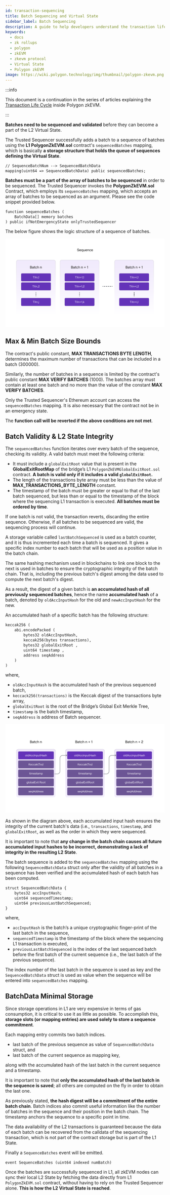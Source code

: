 ```yaml
---
id: transaction-sequencing
title: Batch Sequencing and Virtual State
sidebar_label: Batch Sequencing
description: A guide to help developers understand the transaction life cycle in zkEVM.
keywords:
  - docs
  - zk rollups
  - polygon
  - zkEVM
  - zkevm protocol
  - Virtual State
  - Polygon zkEVM
image: https://wiki.polygon.technology/img/thumbnail/polygon-zkevm.png
---
```


:::info

This document is a continuation in the series of articles explaining the [<ins>Transaction Life Cycle</ins>](l2-transaction-cycle-intro.md) inside Polygon zkEVM.

:::

**Batches need to be sequenced and validated** before they can become a part of the L2 Virtual State.

The Trusted Sequencer successfully adds a batch to a sequence of batches using the **L1 PolygonZkEVM.sol** contract's `sequencedBatches` mapping, which is basically **a storage structure that holds the queue of sequences defining the Virtual State**.

```
// SequenceBatchNum --> SequencedBatchData
mapping(uint64 => SequencedBatchData) public sequencedBatches;
```

**Batches must be a part of the array of batches to be sequenced** in order to be sequenced. The Trusted Sequencer invokes the **PolygonZkEVM.sol** Contract, which employs its `sequenceBatches` mapping, which accepts an array of batches to be sequenced as an argument. Please see the code snippet provided below.

```
function sequenceBatches ( 
	BatchData[] memory batches
) public ifNotEmergencyState onlyTrustedSequencer
```

The below figure shows the logic structure of a sequence of batches.

![An outline of sequenced batches](figures/03l2-sequencing-batches.png)

## Max & Min Batch Size Bounds

The contract's public constant, **MAX TRANSACTIONS BYTE LENGTH**, determines the maximum number of transactions that can be included in a batch (300000).

Similarly, the number of batches in a sequence is limited by the contract's public constant **MAX VERIFY BATCHES** (1000). The batches array must contain at least one batch and no more than the value of the constant **MAX VERIFY BATCHES**.

Only the Trusted Sequencer's Ethereum account can access the `sequencedBatches` mapping. It is also necessary that the contract not be in an emergency state.

The **function call will be reverted if the above conditions are not met**.

## Batch Validity & L2 State Integrity

The `sequencedBatches` function iterates over every batch of the sequence, checking its validity. A valid batch must meet the following criteria:

- It must include a `globalExitRoot` value that is present in the **GlobalExitRootMap** of the bridge’s L1 `PolygonZkEVMGlobalExitRoot.sol` contract. **A batch is valid only if it includes a valid `globalExitRoot`.**
- The length of the transactions byte array must be less than the value of **MAX_TRANSACTIONS_BYTE_LENGTH** constant.
- The timestamp of the batch must be greater or equal to that of the last batch sequenced, but less than or equal to the timestamp of the block where the sequencing L1 transaction is executed. **All batches must be ordered by time**.

If one batch is not valid, the transaction reverts, discarding the entire sequence. Otherwise, if all batches to be sequenced are valid, the sequencing process will continue.

A storage variable called `lastBatchSequenced` is used as a batch counter, and it is thus incremented each time a batch is sequenced. It gives a specific index number to each batch that will be used as a position value in the batch chain.

The same hashing mechanism used in blockchains to link one block to the next is used in batches to ensure the cryptographic integrity of the batch chain. That is, including the previous batch's digest among the data used to compute the next batch's digest.

As a result, the digest of a given batch is **an accumulated hash of all previously sequenced batches**, hence the name **accumulated hash** of a batch, denoted by `oldAccInputHash` for the old and `newAccInputHash` for the new.

An accumulated hash of a specific batch has the following structure:

```
keccak256 ( 
	abi.encodePacked (
		bytes32 oldAccInputHash, 
		keccak256(bytes transactions), 
		bytes32 globalExitRoot ,
		uint64 timestamp ,
		address seqAddress
	)
)
```

​where,

- `oldAccInputHash` is the accumulated hash of the previous sequenced batch,
- `keccack256(transactions)` is the Keccak digest of the transactions byte array,
- `globalExitRoot` is the root of the Bridge’s Global Exit Merkle Tree,
- `timestamp` is the batch timestamp,
- `seqAddress` is address of Batch sequencer.

![Figure 4: Batch chain structure](figures/04l2-batch-chain-acc-hash.png)

As shown in the diagram above, each accumulated input hash ensures the integrity of the current batch's data (i.e., `transactions`, `timestamp`, and `globalExitRoot`, as well as the order in which they were sequenced.

It is important to note that **any change in the batch chain causes all future accumulated input hashes to be incorrect, demonstrating a lack of integrity in the resulting L2 State**.

The batch sequence is added to the `sequencedBatches` mapping using the following `SequencedBatchData` struct only after the validity of all batches in a sequence has been verified and the accumulated hash of each batch has been computed.

```
struct SequencedBatchData {
	bytes32 accInputHash;
	uint64 sequencedTimestamp;
	uint64 previousLastBatchSequenced;
}
```

​where,

- `accInputHash` is the batch’s a unique cryptographic finger-print of the last batch in the sequence,
- `sequencedTimestamp` is the timestamp of the block where the sequencing L1 transaction is executed,
- `previousLastBatchSequenced` is the index of the last sequenced batch before the first batch of the current sequence (i.e., the last batch of the previous sequence).

The index number of the last batch in the sequence is used as key and the `SequencedBatchData` struct is used as value when the sequence will be entered into `sequencedBatches` mapping.

## BatchData Minimal Storage

Since storage operations in L1 are very expensive in terms of gas consumption, it is critical to use it as little as possible. To accomplish this, **storage slots (or mapping entries) are used solely to store a sequence commitment**.

Each mapping entry commits two batch indices.
- last batch of the previous sequence as value of `SequencedBatchData` struct, and 
- last batch of the current sequence as mapping key,

along with the accumulated hash of the last batch in the current sequence and a timestamp.

It is important to note that **only the accumulated hash of the last batch in the sequence is saved**; all others are computed on the fly in order to obtain the last one.

As previously stated, **the hash digest will be a commitment of the entire batch chain**. Batch indices also commit useful information like the number of batches in the sequence and their position in the batch chain. The timestamp anchors the sequence to a specific point in time.

The data availability of the L2 transactions is guaranteed because the data of each batch can be recovered from the calldata of the sequencing transaction, which is not part of the contract storage but is part of the L1 State.

Finally a `SequenceBatches` event will be emitted. 

```
event SequenceBatches (uint64 indexed numBatch)
```

Once the batches are successfully sequenced in L1, all zkEVM nodes can sync their local L2 State by fetching the data directly from L1 `PolygonZkEVM.sol` contract, without having to rely on the Trusted Sequencer alone. **This is how the L2 Virtual State is reached**.
